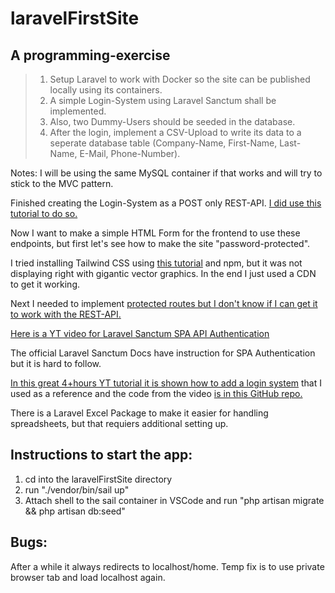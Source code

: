 # laravelFirstSite
## A programming-exercise

>1. Setup Laravel to work with Docker so the site can be published locally using its containers.
>2. A simple Login-System using Laravel Sanctum shall be implemented.
>3. Also, two Dummy-Users should be seeded in the database.
>4. After the login, implement a CSV-Upload to write its data to a seperate database table (Company-Name, First-Name, Last-Name, E-Mail, Phone-Number).

Notes:
I will be using the same MySQL container if that works and will try to stick to the MVC pattern.

Finished creating the Login-System as a POST only REST-API. [I did use this tutorial to do so.](https://www.laravelia.com/post/how-to-create-api-with-sanctum-authentication-in-laravel-10)

Now I want to make a simple HTML Form for the frontend to use these endpoints, but first let's see how to make the site "password-protected".

I tried installing Tailwind CSS using [this tutorial](https://tailkit.com/blog/how-to-add-tailwind-css-to-your-laravel-project) and npm, but it was not displaying right with gigantic vector graphics. In the end I just used a CDN to get it working.

Next I needed to implement [protected routes but I don't know if I can get it to work with the REST-API.](https://daily-dev-tips.com/posts/protecting-our-laravel-api-with-sanctum/)

[Here is a YT video for Laravel Sanctum SPA API Authentication](https://www.youtube.com/watch?v=8Uwn5M6WTe0)

The official Laravel Sanctum Docs have instruction for SPA Authentication but it is hard to follow.

[In this great 4+hours YT tutorial it is shown how to add a login system](https://www.youtube.com/watch?v=MYyJ4PuL4pY) that I used as a reference and the code from the video [is in this GitHub repo.](https://github.com/bradtraversy/laragigs/blob/main/app/Http/Controllers/UserController.php)

There is a Laravel Excel Package to make it easier for handling spreadsheets, but that requiers additional setting up.

## Instructions to start the app:
1. cd into the laravelFirstSite directory
2. run "./vendor/bin/sail up"
3. Attach shell to the sail container in VSCode
   and run "php artisan migrate && php artisan db:seed"

## Bugs:
After a while it always redirects to localhost/home. Temp fix is to use private browser tab and load localhost again.
